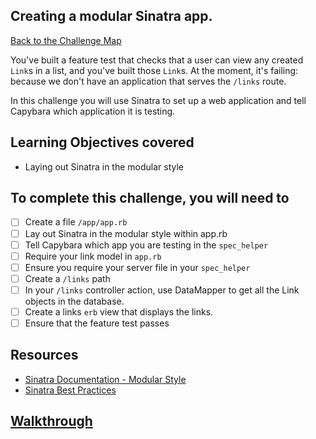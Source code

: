 ## Creating a modular Sinatra app.

[Back to the Challenge Map](00_challenge_map.md)

You've built a feature test that checks that a user can view any created `Link`s in a list, and you've built those `Link`s. At the moment, it's failing: because we don't have an application that serves the `/links` route.

In this challenge you will use Sinatra to set up a web application and tell Capybara which application it is testing.

## Learning Objectives covered

* Laying out Sinatra in the modular style

## To complete this challenge, you will need to

- [ ] Create a file `/app/app.rb`
- [ ] Lay out Sinatra in the modular style within app.rb
- [ ] Tell Capybara which app you are testing in the `spec_helper`
- [ ] Require your link model in `app.rb`
- [ ] Ensure you require your server file in your `spec_helper`
- [ ] Create a `/links` path
- [ ] In your `/links` controller action, use DataMapper to get all the Link objects in the database.
- [ ] Create a links `erb` view that displays the links.
- [ ] Ensure that the feature test passes

## Resources

* [Sinatra Documentation - Modular Style](http://www.sinatrarb.com/intro.html#Sinatra::Base%20-%20Middleware,%20Libraries,%20and%20Modular%20Apps)
* [Sinatra Best Practices](http://blog.carbonfive.com/2013/06/24/sinatra-best-practices-part-one/)

## [Walkthrough](walkthroughs/10.md)
